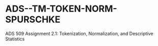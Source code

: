 # ADS--TM-TOKEN-NORM-SPURSCHKE
ADS 509 Assignment 2.1: Tokenization, Normalization, and Descriptive Statistics
